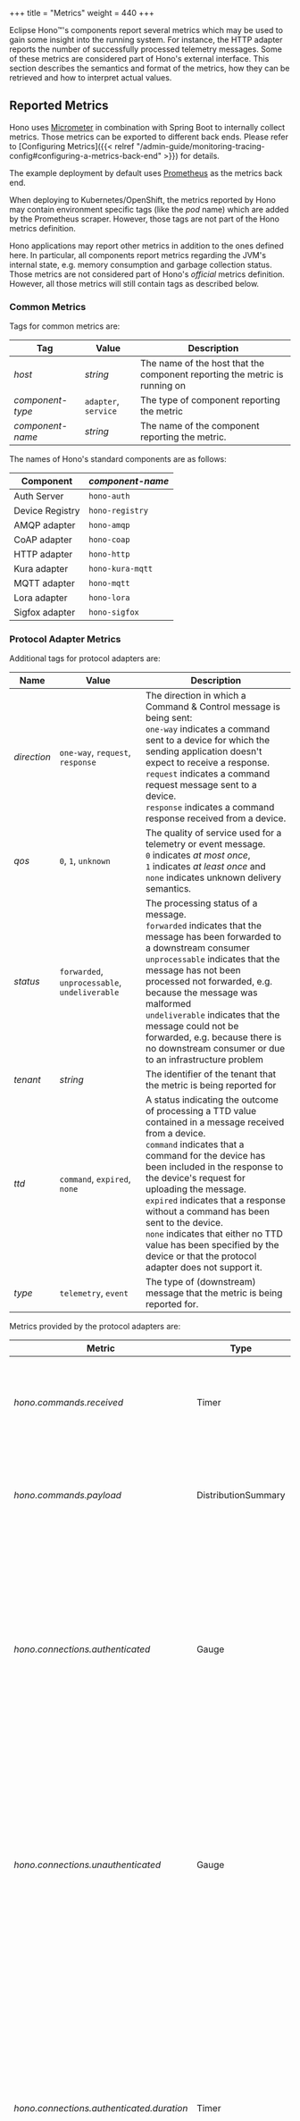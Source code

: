 +++
title = "Metrics"
weight = 440
+++

Eclipse Hono&trade;'s components report several metrics which may be used to gain some insight
into the running system. For instance, the HTTP adapter reports the number of successfully
processed telemetry messages. Some of these metrics are considered part of Hono's external
interface. This section describes the semantics and format of the metrics, how they can be retrieved
and how to interpret actual values.
<!--more-->

## Reported Metrics

Hono uses [Micrometer](https://micrometer.io/) in combination with Spring Boot
to internally collect metrics. Those metrics can be exported to different
back ends. Please refer to [Configuring Metrics]({{< relref "/admin-guide/monitoring-tracing-config#configuring-a-metrics-back-end" >}})
for details.

The example deployment by default uses [Prometheus](https://prometheus.io/) as the metrics back end.

When deploying to Kubernetes/OpenShift, the metrics reported by Hono may contain
environment specific tags (like the *pod* name) which are added by the Prometheus
scraper. However, those tags are not part of the Hono metrics definition.

Hono applications may report other metrics in addition to the ones defined here.
In particular, all components report metrics regarding the JVM's internal state, e.g.
memory consumption and garbage collection status. Those metrics are not considered
part of Hono's *official* metrics definition. However, all those metrics
will still contain tags as described below.

### Common Metrics

Tags for common metrics are:

| Tag              | Value                              | Description |
| ---------------- | ---------------------------------- | ----------- |
| *host*           | *string*                           | The name of the host that the component reporting the metric is running on |
| *component-type* | `adapter`, `service`             | The type of component reporting the metric |
| *component-name* | *string*                           | The name of the component reporting the metric. |

The names of Hono's standard components are as follows:

| Component         | *component-name*      |
| ----------------- | --------------------- |
| Auth Server       | `hono-auth`         |
| Device Registry   | `hono-registry`     |
| AMQP adapter      | `hono-amqp`         |
| CoAP adapter      | `hono-coap`         |
| HTTP adapter      | `hono-http`         |
| Kura adapter      | `hono-kura-mqtt`   |
| MQTT adapter      | `hono-mqtt`         |
| Lora adapter      | `hono-lora`         |
| Sigfox adapter    | `hono-sigfox`       |

### Protocol Adapter Metrics

Additional tags for protocol adapters are:

| Name        | Value                                              | Description |
| ----------- | -------------------------------------------------- | ----------- |
| *direction* | `one-way`, `request`, `response`               | The direction in which a Command &amp; Control message is being sent:<br>`one-way` indicates a command sent to a device for which the sending application doesn't expect to receive a response.<br>`request` indicates a command request message sent to a device.<br>`response` indicates a command response received from a device. |
| *qos*       | `0`, `1`, `unknown`                              | The quality of service used for a telemetry or event message.<br>`0` indicates *at most once*,<br>`1` indicates *at least once* and<br> `none` indicates unknown delivery semantics. |
| *status*    | `forwarded`, `unprocessable`, `undeliverable` | The processing status of a message.<br>`forwarded` indicates that the message has been forwarded to a downstream consumer<br>`unprocessable` indicates that the message has not been processed not forwarded, e.g. because the message was malformed<br>`undeliverable` indicates that the message could not be forwarded, e.g. because there is no downstream consumer or due to an infrastructure problem |
| *tenant*    | *string*                                           | The identifier of the tenant that the metric is being reported for |
| *ttd*       | `command`, `expired`, `none`                    | A status indicating the outcome of processing a TTD value contained in a message received from a device.<br>`command` indicates that a command for the device has been included in the response to the device's request for uploading the message.<br>`expired` indicates that a response without a command has been sent to the device.<br>`none` indicates that either no TTD value has been specified by the device or that the protocol adapter does not support it. |
| *type*      | `telemetry`, `event`                             | The type of (downstream) message that the metric is being reported for. |

Metrics provided by the protocol adapters are:

| Metric                             | Type                | Tags                                                                                         | Description |
| ---------------------------------- | ------------------- | -------------------------------------------------------------------------------------------- | ----------- |
| *hono.commands.received*           | Timer               | *host*, *component-type*, *component-name*, *tenant*, *type*, *status*, *direction*          | The time it took to process a message conveying a command or a response to a command. |
| *hono.commands.payload*            | DistributionSummary | *host*, *component-type*, *component-name*, *tenant*, *type*, *status*, *direction*          | The number of bytes conveyed in the payload of a command message. |
| *hono.connections.authenticated*   | Gauge               | *host*, *component-type*, *component-name*, *tenant*                                         | Current number of connected, authenticated devices. <br/> **NB** This metric is only supported by protocol adapters that maintain *connection state* with authenticated devices. In particular, the HTTP adapter does not support this metric. |
| *hono.connections.unauthenticated* | Gauge               | *host*, *component-type*, *component-name*                                                   | Current number of connected, unauthenticated devices. <br/> **NB** This metric is only supported by protocol adapters that maintain *connection state* with authenticated devices. In particular, the HTTP adapter does not support this metric. |
| *hono.connections.authenticated.duration* | Timer        | *host*, *component-type*, *component-name*, *tenant*                                         | The overall amount of time that authenticated devices have been connected to protocol adapters. <br/> **NB** This metric is only supported by protocol adapters that maintain *connection state* with authenticated devices. In particular, the HTTP adapter does not support this metric. |
| *hono.connections.attempts.total*  | Counter             | *host*, *component-type*, *component-name*, *tenant*                                         | The number of connection attempts to protocol adapters. Can be distinguished by outcome by evaluating the tag "outcome" (and its corresponding "reason"). <br/> **NB** This metric is only supported by protocol adapters that maintain *connection state* with authenticated devices. In particular, the HTTP adapter does not support this metric. |
| *hono.messages.received*           | Timer               | *host*, *component-type*, *component-name*, *tenant*, *type*, *status*, *qos*, *ttd*         | The time it took to process a message conveying telemetry data or an event. |
| *hono.messages.payload*            | DistributionSummary | *host*, *component-type*, *component-name*, *tenant*, *type*, *status*                       | The number of bytes conveyed in the payload of a telemetry or event message. |

#### Minimum Message Size

If a minimum message size is configured for a [tenant]({{< relref "/api/tenant#tenant-information-format" >}}), 
then the payload size of the telemetry, event and command messages are calculated in accordance with the configured 
value and then reported to the metrics by the AMQP, HTTP and MQTT protocol adapters. If minimum message size is not 
configured for a tenant then the actual message payload size is reported.

Assume that the minimum message size for a tenant is configured as 4096 bytes (4KB). The payload size of 
an incoming message with size 1KB is calculated as 4KB by the protocol adapters and reported to the metrics system.
For an incoming message of size 10KB, it is reported as 12KB.

### Service Metrics

Hono's service components do not report any metrics at the moment.
